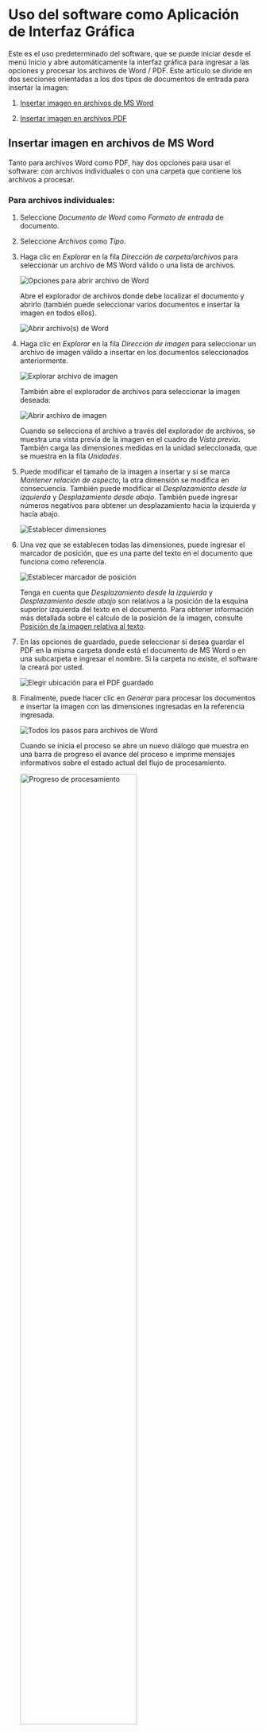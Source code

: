 # Uso del software como Aplicación de Interfaz Gráfica

Este es el uso predeterminado del software, que se puede iniciar desde el menú Inicio y abre automáticamente la interfaz gráfica para ingresar a las opciones y procesar los archivos de Word / PDF. Este artículo se divide en dos secciones orientadas a los dos tipos de documentos de entrada para insertar la imagen:

1. [Insertar imagen en archivos de MS Word](#insertar-imagen-en-archivos-de-ms-word)

2. [Insertar imagen en archivos PDF](#insertar-imagen-en-archivos-pdf)

## Insertar imagen en archivos de MS Word

Tanto para archivos Word como PDF, hay dos opciones para usar el software: con archivos individuales o con una carpeta que contiene los archivos a procesar.

### Para archivos individuales:

1. Seleccione *Documento de Word* como *Formato de entrada* de documento.

2. Seleccione *Archivos* como *Tipo*.

3. Haga clic en *Explorar* en la fila *Dirección de carpeta/archivos* para seleccionar un archivo de MS Word válido o una lista de archivos.

    ![Opciones para abrir archivo de Word](~/images/es/word_file_1_2_3.png "Opciones para abrir archivo de Word")

     Abre el explorador de archivos donde debe localizar el documento y abrirlo (también puede seleccionar varios documentos e insertar la imagen en todos ellos).

    ![Abrir archivo(s) de Word](~/images/es/word_file_3.png "Abrir archivo(s) de Word")

4. Haga clic en *Explorar* en la fila *Dirección de imagen* para seleccionar un archivo de imagen válido a insertar en los documentos seleccionados anteriormente.

    ![Explorar archivo de imagen](~/images/es/word_file_4.png "Explorar archivo de imagen")

    También abre el explorador de archivos para seleccionar la imagen deseada:

    ![Abrir archivo de imagen](~/images/es/word_file_4_1.png "Abrir archivo de imagen")

    Cuando se selecciona el archivo a través del explorador de archivos, se muestra una vista previa de la imagen en el cuadro de *Vista previa*. También carga las dimensiones medidas en la unidad seleccionada, que se muestra en la fila *Unidades*.

5. Puede modificar el tamaño de la imagen a insertar y si se marca *Mantener relación de aspecto*, la otra dimensión se modifica en consecuencia.
    También puede modificar el *Desplazamiento desde la izquierda* y *Desplazamiento desde abajo*. También puede ingresar números negativos para obtener un desplazamiento hacia la izquierda y hacia abajo. 

    ![Establecer dimensiones](~/images/es/word_file_5.png "Establecer dimensiones")

6. Una vez que se establecen todas las dimensiones, puede ingresar el marcador de posición, que es una parte del texto en el documento que funciona como referencia.

    ![Establecer marcador de posición](~/images/es/word_file_6.png "Establecer marcador de posición")

    Tenga en cuenta que *Desplazamiento desde la izquierda* y *Desplazamiento desde abajo* son relativos a la posición de la esquina superior izquierda del texto en el documento. Para obtener información más detallada sobre el cálculo de la posición de la imagen, consulte [Posición de la imagen relativa al texto](position.md#referencia-relativa-al-texto).

7. En las opciones de guardado, puede seleccionar si desea guardar el PDF en la misma carpeta donde está el documento de MS Word o en una subcarpeta e ingresar el nombre. Si la carpeta no existe, el software la creará por usted.

    ![Elegir ubicación para el PDF guardado](~/images/es/word_file_7.png "Elegir ubicación para el PDF guardado")

8. Finalmente, puede hacer clic en *Generar* para procesar los documentos e insertar la imagen con las dimensiones ingresadas en la referencia ingresada.

    ![Todos los pasos para archivos de Word](~/images/es/word_file_8.png "Todos los pasos para archivos de Word")

    Cuando se inicia el proceso se abre un nuevo diálogo que muestra en una barra de progreso el avance del proceso e imprime mensajes informativos sobre el estado actual del flujo de procesamiento.
    
    <img src="~/images/es/word_file_progress.png" alt="Progreso de procesamiento" width="70%"/>

Luego, puede verificar el resultado abriendo el PDF. No olvide cerrar el PDF si desea volver a generarlo; de lo contrario, se producirá un error ya que el software no puede escribir el archivo si está abierto.

![Archivos de documentos de entrada y salida](~/images/es/word_file_diff.png "Archivos de documentos de entrada y salida")

### Para una carpeta que contiene archivos de Word:

Es bastante similar al anterior flujo de trabajo cambiando en el segundo paso:

1. Seleccione *Documento de Word* como tipo de entrada de documento.

2. Seleccione *Carpeta* como *Tipo*.

3. Haga clic en *Explorar* en la fila *Archivos/Ruta de carpeta* para seleccionar la carpeta que contiene los archivos de Word.

    ![Opciones para abrir la carpeta](~/images/es/word_folder_1_2_3.png "Opciones para abrir la carpeta")

     Abre el explorador de carpetas donde debe localizar la carpeta que contiene los archivos de Word.

    <img src="~/images/es/word_folder_3.png" alt="Abrir carpeta" width="50%"/>

A partir de aquí, continúa con los pasos 4 a 8 de [ficheros individuales](#para-archivos-individuales). Al hacer clic en el botón *Generar*, se abre el cuadro de diálogo de progreso que muestra el estado de procesamiento de todos los documentos de Word dentro de la carpeta seleccionada.

<img src="~/images/es/word_folder_progress.png" alt="Progreso de procesamiento" width="70%"/>

Al abrir la carpeta, puede verificar los archivos generados (cada uno por documento de Word que se encuentra en la carpeta seleccionada).

![Carpetas de documentos de entrada y salida](~/images/es/word_folder_diff.png "Carpetas de documentos de entrada y salida")


## Insertar imagen en archivos PDF

A diferencia del caso de los archivos de Word, para PDF hay dos opciones para la referencia: relativa al texto y relativa a la página, mientras que Word solo tiene relativa al texto.

### Con referencia relativa al texto

En este caso, es bastante similar al caso de Word, solo que cambia tanto para los archivos individuales como para los casos de carpetas, el *Formato de entrada* del documento.

#### Para archivos individuales:

1. Seleccione *Documento PDF* como tipo de entrada de documento.

2. Seleccione *Archivos* como *Tipo*.

3. Haga clic en *Explorar* en la fila *Dirección de carpeta/archivos* para seleccionar un archivo PDF válido o una lista de archivos.
    
    ![Opciones para abrir archivo PDF](~/images/es/pdf_file_1_2_3.png "Opciones para abrir archivo PDF")

     Abre el explorador de archivos donde debes localizar el documento y abrirlo (también puedes seleccionar varios documentos e insertar la imagen en todos ellos).

    ![Abrir archivo(s) PDF](~/images/es/pdf_file_3.png "Abrir archivo(s) PDF")

Continúe del 4 al 8 como el caso de [Word para archivos individuales](#insertar-imagen-en-archivos-de-ms-word). Asegúrese de que la opción *Relativo al texto* esté seleccionada en la fila *Tipo de referencia*.

Después de que el programa haya completado esa tarea con éxito, puede verificar el PDF resultante en la subcarpeta creada (con el nombre PDF, si no se cambió en las opciones) en el directorio del archivo original.

![Archivos de documentos de entrada y salida](~/images/es/pdf_file_diff.png "Archivos de documentos de entrada y salida")

#### Para una carpeta que contiene archivos PDF:

1. Seleccione *Documento PDF* como tipo de entrada de documento.

2. Seleccione *Carpeta* como *Tipo*.

3. Haga clic en *Explorar* en la fila *Dirección de archivo/carpeta* para seleccionar la carpeta que contiene los archivos PDF.

    ![Opciones para abrir la carpeta](~/images/es/pdf_folder_1_2_3.png "Opciones para abrir la carpeta")

     Abre el explorador de carpetas donde debe localizar la carpeta que contiene los archivos PDF.

    <img src="~/images/es/pdf_folder_3.png" alt="Abrir carpeta" width="50%"/>

A partir de aquí se continúa con los 4 a los 8 pasos de [Word para archivos individuales](#insertar-imagen-en-archivos-de-ms-word). Al hacer clic en el botón *Generar*, se abre el cuadro de diálogo de progreso que muestra el estado de procesamiento de todos los documentos PDF dentro de la carpeta seleccionada.

<img src="~/images/es/pdf_folder_progress.png" alt="Progreso de procesamiento" width="70%"/>

Al abrir la carpeta, puede verificar los archivos generados (cada uno por documento pdf de entrada que se encuentra en la carpeta seleccionada).

![Carpetas de documentos de entrada y salida](~/images/es/pdf_folder_diff.png "Carpetas de documentos de entrada y salida")


### Con referencia relativa a la página

En este caso varía, ya que incorpora sus propias opciones para referir la posición de la imagen con respecto a la página.

#### Para archivos individuales:

1. Seleccione *Documento PDF* como tipo de entrada de documento.

2. Seleccione *Archivos* como *Tipo*.

3. Haga clic en *Explorar* en la fila *Dirección de carpeta/archivos* para seleccionar un archivo PDF válido o una lista de archivos.

4. Haga clic en *Explorar* en la fila *Dirección de imagen* para seleccionar un archivo de imagen válido para insertar en los documentos seleccionados anteriormente.
    Cuando se selecciona el archivo a través del explorador de archivos, se muestra una vista previa de la imagen en el cuadro de vista previa. También carga las dimensiones medidas en la unidad seleccionada, que se muestra en la fila *Unidades*.

5. Puede modificar el tamaño de la imagen a insertar y si se marca *Mantener relación de aspecto*, la otra dimensión se modifica en consecuencia.
    También puede modificar el *Desplazamiento desde la izquierda* y *Desplazamiento desde abajo*. También puede ingresar números negativos para obtener un desplazamiento hacia la derecha y hacia abajo.

    ![Establecer dimensiones](~/images/es/pdf_file_page_1_to_5.png "Establecer dimensiones")

6. Seleccione la opción *Relativo a la página* en la fila *Tipo de referencia*.

7. Ingrese el número de página y seleccione qué esquina de la página será la referencia de página para la inserción de la imagen. Para obtener información más detallada sobre el cálculo de la posición de la imagen con respecto a la página, consulte [Posición de la imagen con respecto a la página] (position.md#referencia-relativa-a-la-página).

    ![Establecer referencia de página](~/images/es/pdf_file_page_6_7.png "Establecer referencia de página")

8. Puede modificar el nombre de la subcarpeta donde se exportarán los documentos, si lo desea.

9. Haga clic en *Generar* para crear un nuevo documento PDF con la imagen insertada.

    ![Todos los pasos](~/images/es/pdf_file_page_9.png "Todos los pasos")

    Cuando se inicia el proceso se abre un nuevo diálogo que muestra en una barra de progreso el avance del proceso e imprime mensajes informativos sobre el estado actual del flujo de procesamiento.
    
    <img src="~/images/es/pdf_file_page_progress.png" alt="Progreso de procesamiento" width="70%"/>

Luego, puede verificar el resultado abriendo el PDF. No olvide cerrar el PDF si desea volver a generarlo; de lo contrario, se producirá un error ya que el software no puede escribir el archivo si está abierto.

![Archivos de documentos de entrada y salida](~/images/es/pdf_file_page_diff.png "Archivos de documentos de entrada y salida")

#### Para una carpeta que contiene archivos PDF:

1. Seleccione *Documento PDF* como tipo de entrada de documento.

2. Seleccione *Carpeta* como *Tipo*.

3. Haga clic en *Explorar* en la fila *Dirección de archivo/carpeta* para seleccionar la carpeta que contiene los archivos PDF.

    ![Opciones para abrir la carpeta](~/images/es/pdf_folder_1_2_3.png "Opciones para abrir la carpeta")

     Abre el explorador de carpetas donde debe localizar la carpeta que contiene los archivos PDF.

<img src="~/images/es/pdf_folder_3.png" alt="Abrir carpeta" width="50%"/>

A partir de aquí se continúa con los pasos 4 al 8 de [archivos individuales](#para-archivos-individuales-2). Asegúrese de que la referencia esté establecida en *Relativo a la página* como se especifica en el paso 6. Al hacer clic en el botón *Generar*, se abre el cuadro de diálogo de progreso que muestra el estado de procesamiento de todos los documentos PDF dentro de la carpeta seleccionada.

<img src="~/images/es/pdf_folder_page_progress.png" alt="Progreso de procesamiento" width="70%"/>

Al abrir la carpeta, puede verificar los archivos generados (cada uno por documento PDF de entrada que se encuentra en la carpeta seleccionada).

![Carpetas de documentos de entrada y salida](~/images/es/pdf_folder_diff.png "Carpetas de documentos de entrada y salida")